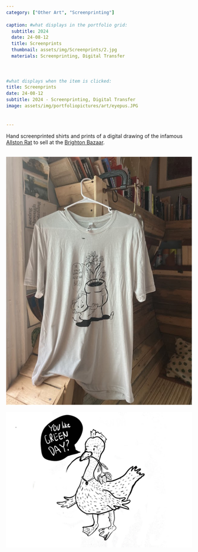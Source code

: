 ```yaml
---
category: ["Other Art", "Screenprinting"]

caption: #what displays in the portfolio grid:
  subtitle: 2024
  date: 24-08-12
  title: Screenprints
  thumbnail: assets/img/Screenprints/2.jpg
  materials: Screenprinting, Digital Transfer



#what displays when the item is clicked:
title: Screenprints
date: 24-08-12
subtitle: 2024 - Screenprinting, Digital Transfer
image: assets/img/portfoliopictures/art/eyepus.JPG


---
```


Hand screenprinted shirts and prints of a digital drawing of the infamous [Allston Rat](https://www.ratcityartsfestival.com/why-rat-city) to sell at the [Brighton Bazaar](https://www.instagram.com/thebrightonbazaar/?hl=en). 

<div class="row padded">

  <div class="col-md-6 col-sm-6 ">
     <img class="img-fluid d-block mx-auto" src="aassets/img/Screenprints/2.jpg" alt=""/>
  </div>
   <div class="col-md-6 col-sm-6 ">
       <img class="img-fluid d-block mx-auto" src="assets/img/Screenprints/3.jpg" alt="">
  </div>
  <div class="col-md-6 col-sm-6 ">
     <img class="img-fluid d-block mx-auto" src="aassets/img/Screenprints/4.jpg" alt=""/>
  </div>
    <div class="col-md-6 col-sm-6 ">
       <img class="img-fluid d-block mx-auto" src="assets/img/Screenprints/5.jpg" alt="">
  </div>
  
  <div class="col-md-6 col-sm-6 ">
     <img class="img-fluid d-block mx-auto" src="aassets/img/Screenprints/6.JPG" alt=""/>
  </div>
</div>